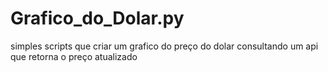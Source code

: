 # Grafico_do_Dolar.py
simples scripts que criar um grafico do preço do dolar consultando um api que retorna o preço atualizado
